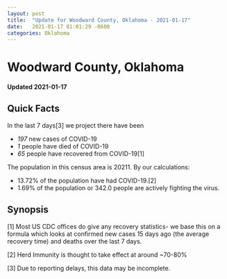 ```yaml
---
layout: post
title:  "Update for Woodward County, Oklahoma - 2021-01-17"
date:   2021-01-17 01:01:29 -0600
categories: Oklahoma
---
```


# Woodward County, Oklahoma
#### Updated 2021-01-17

## Quick Facts

In the last 7 days[3] we project there have been
- *197* new cases of COVID-19
- *1* people have died of COVID-19
- *65* people have recovered from COVID-19[1]

The population in this census area is 20211. By our calculations:
- 13.72% of the population have had COVID-19.[2]
- 1.69% of the population or 342.0 people are actively fighting the virus.

## Synopsis




[1] Most US CDC offices do give any recovery statistics- we base this on a formula which looks at confirmed new cases
15 days ago (the average recovery time) and deaths over the last 7 days.

[2] Herd Immunity is thought to take effect at around ~70-80%

[3] Due to reporting delays, this data may be incomplete.
 
    